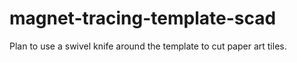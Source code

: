 # magnet-tracing-template-scad
Plan to use a swivel knife around the template to cut paper art tiles.
